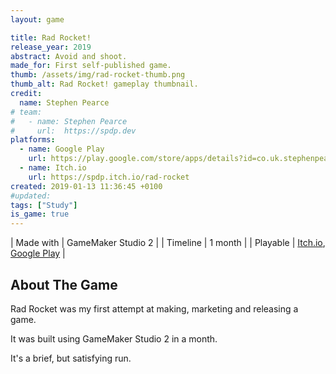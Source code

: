 ```yaml
---
layout: game

title: Rad Rocket!
release_year: 2019
abstract: Avoid and shoot.
made_for: First self-published game.
thumb: /assets/img/rad-rocket-thumb.png
thumb_alt: Rad Rocket! gameplay thumbnail.
credit:
  name: Stephen Pearce
# team:
#   - name: Stephen Pearce
#     url:  https://spdp.dev
platforms:
  - name: Google Play
    url: https://play.google.com/store/apps/details?id=co.uk.stephenpearce.radrocket
  - name: Itch.io
    url: https://spdp.itch.io/rad-rocket
created: 2019-01-13 11:36:45 +0100
#updated: 
tags: ["Study"]
is_game: true
---
```


| Made with | GameMaker Studio 2 |
| Timeline | 1 month |
| Playable | <a href="https://spdp.itch.io/rad-rocket" rel="nofollow noopener noreferrer" target="_blank" title="Play it on Itch.io">Itch.io</a>, <a href="https://play.google.com/store/apps/details?id=co.uk.stephenpearce.radrocket" rel="nofollow noopener noreferrer" target="_blank" title="Play it on Itch.io">Google Play</a> |


## About The Game
Rad Rocket was my first attempt at making, marketing and releasing a game.

It was built using GameMaker Studio 2 in a month.

It's a brief, but satisfying run.
